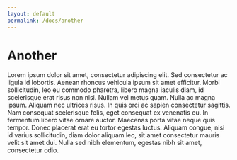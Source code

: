 ```yaml
---
layout: default
permalink: /docs/another
---
```


# Another

Lorem ipsum dolor sit amet, consectetur adipiscing elit. Sed consectetur ac ligula id lobortis. Aenean rhoncus vehicula ipsum sit amet efficitur. Morbi sollicitudin, leo eu commodo pharetra, libero magna iaculis diam, id scelerisque erat risus non nisi. Nullam vel metus quam. Nulla ac magna ipsum. Aliquam nec ultrices risus. In quis orci ac sapien consectetur sagittis. Nam consequat scelerisque felis, eget consequat ex venenatis eu. In fermentum libero vitae ornare auctor. Maecenas porta vitae neque quis tempor. Donec placerat erat eu tortor egestas luctus. Aliquam congue, nisi id varius sollicitudin, diam dolor aliquam leo, sit amet consectetur mauris velit sit amet dui. Nulla sed nibh elementum, egestas nibh sit amet, consectetur odio.

